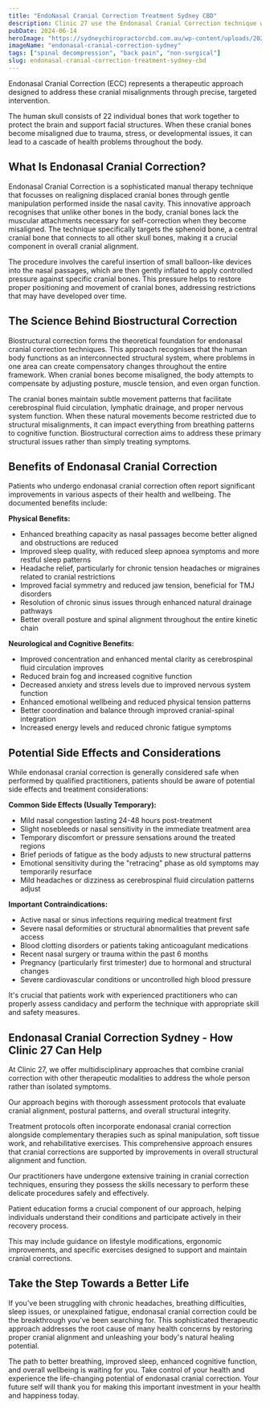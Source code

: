 ```yaml
---
title: "EndoNasal Cranial Correction Treatment Sydney CBD"
description: Clinic 27 use the Endonasal Cranial Correction technique which specifically targets cranial bones that are out of place to remove discomfort.
pubDate: 2024-06-14
heroImage: "https://sydneychiropractorcbd.com.au/wp-content/uploads/2024/12/The-Main-Reasons-for-Lower-Back-Pain-1024x1024.jpg"
imageName: "endonasal-cranial-correction-sydney"
tags: ["spinal decompression", "back pain", "non-surgical"]
slug: endonasal-cranial-correction-treatment-sydney-cbd
---
```


Endonasal Cranial Correction (ECC) represents a therapeutic approach designed to address these cranial misalignments through precise, targeted intervention.

The human skull consists of 22 individual bones that work together to protect the brain and support facial structures. When these cranial bones become misaligned due to trauma, stress, or developmental issues, it can lead to a cascade of health problems throughout the body. 

## What Is Endonasal Cranial Correction?

Endonasal Cranial Correction is a sophisticated manual therapy technique that focusses on realigning displaced cranial bones through gentle manipulation performed inside the nasal cavity. This innovative approach recognises that unlike other bones in the body, cranial bones lack the muscular attachments necessary for self-correction when they become misaligned. The technique specifically targets the sphenoid bone, a central cranial bone that connects to all other skull bones, making it a crucial component in overall cranial alignment.

The procedure involves the careful insertion of small balloon-like devices into the nasal passages, which are then gently inflated to apply controlled pressure against specific cranial bones. This pressure helps to restore proper positioning and movement of cranial bones, addressing restrictions that may have developed over time.

## The Science Behind Biostructural Correction

Biostructural correction forms the theoretical foundation for endonasal cranial correction techniques. This approach recognises that the human body functions as an interconnected structural system, where problems in one area can create compensatory changes throughout the entire framework. When cranial bones become misaligned, the body attempts to compensate by adjusting posture, muscle tension, and even organ function.

The cranial bones maintain subtle movement patterns that facilitate cerebrospinal fluid circulation, lymphatic drainage, and proper nervous system function. When these natural movements become restricted due to structural misalignments, it can impact everything from breathing patterns to cognitive function. Biostructural correction aims to address these primary structural issues rather than simply treating symptoms.

## Benefits of Endonasal Cranial Correction

Patients who undergo endonasal cranial correction often report significant improvements in various aspects of their health and wellbeing. The documented benefits include:

**Physical Benefits:**

* Enhanced breathing capacity as nasal passages become better aligned and obstructions are reduced
* Improved sleep quality, with reduced sleep apnoea symptoms and more restful sleep patterns
* Headache relief, particularly for chronic tension headaches or migraines related to cranial restrictions
* Improved facial symmetry and reduced jaw tension, beneficial for TMJ disorders
* Resolution of chronic sinus issues through enhanced natural drainage pathways
* Better overall posture and spinal alignment throughout the entire kinetic chain

**Neurological and Cognitive Benefits:**

* Improved concentration and enhanced mental clarity as cerebrospinal fluid circulation improves
* Reduced brain fog and increased cognitive function
* Decreased anxiety and stress levels due to improved nervous system function
* Enhanced emotional wellbeing and reduced physical tension patterns
* Better coordination and balance through improved cranial-spinal integration
* Increased energy levels and reduced chronic fatigue symptoms

## Potential Side Effects and Considerations

While endonasal cranial correction is generally considered safe when performed by qualified practitioners, patients should be aware of potential side effects and treatment considerations:

**Common Side Effects (Usually Temporary):**

* Mild nasal congestion lasting 24-48 hours post-treatment
* Slight nosebleeds or nasal sensitivity in the immediate treatment area
* Temporary discomfort or pressure sensations around the treated regions
* Brief periods of fatigue as the body adjusts to new structural patterns
* Emotional sensitivity during the "retracing" phase as old symptoms may temporarily resurface
* Mild headaches or dizziness as cerebrospinal fluid circulation patterns adjust

**Important Contraindications:**

* Active nasal or sinus infections requiring medical treatment first
* Severe nasal deformities or structural abnormalities that prevent safe access
* Blood clotting disorders or patients taking anticoagulant medications
* Recent nasal surgery or trauma within the past 6 months
* Pregnancy (particularly first trimester) due to hormonal and structural changes
* Severe cardiovascular conditions or uncontrolled high blood pressure

It's crucial that patients work with experienced practitioners who can properly assess candidacy and perform the technique with appropriate skill and safety measures.

## Endonasal Cranial Correction Sydney - How Clinic 27 Can Help

At Clinic 27, we offer multidisciplinary approaches that combine cranial correction with other therapeutic modalities to address the whole person rather than isolated symptoms.

Our approach begins with thorough assessment protocols that evaluate cranial alignment, postural patterns, and overall structural integrity.

Treatment protocols often incorporate endonasal cranial correction alongside complementary therapies such as spinal manipulation, soft tissue work, and rehabilitative exercises. This comprehensive approach ensures that cranial corrections are supported by improvements in overall structural alignment and function.

Our practitioners have undergone extensive training in cranial correction techniques, ensuring they possess the skills necessary to perform these delicate procedures safely and effectively. 

Patient education forms a crucial component of our approach, helping individuals understand their conditions and participate actively in their recovery process. 

This may include guidance on lifestyle modifications, ergonomic improvements, and specific exercises designed to support and maintain cranial corrections.

## Take the Step Towards a Better Life

If you've been struggling with chronic headaches, breathing difficulties, sleep issues, or unexplained fatigue, endonasal cranial correction could be the breakthrough you've been searching for. This sophisticated therapeutic approach addresses the root cause of many health concerns by restoring proper cranial alignment and unleashing your body's natural healing potential.

The path to better breathing, improved sleep, enhanced cognitive function, and overall wellbeing is waiting for you. Take control of your health and experience the life-changing potential of endonasal cranial correction. Your future self will thank you for making this important investment in your health and happiness today.
